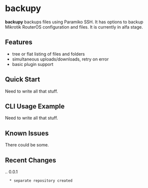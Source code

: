 backupy
========

**backupy** backups files using Paramiko SSH. It has options to backup Mikrotik RouterOS configuration and files. It is currently in alfa stage.

Features
------------

- tree or flat listing of files and folders
- simultaneous uploads/downloads, retry on error
- basic plugin support


Quick Start
-----------

Need to write all that stuff.

CLI Usage Example
-----------------

Need to write all that stuff.

Known Issues
------------

There could be some.


Recent Changes
--------------
..
0.0.1
~~~~~
  * separate repository created
